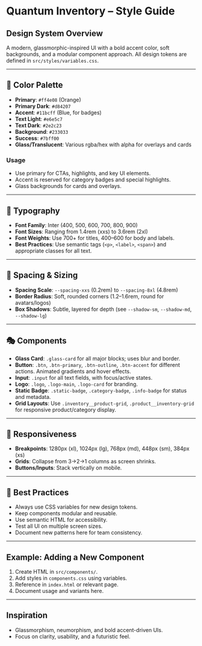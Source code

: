 # Quantum Inventory – Style Guide

## Design System Overview

A modern, glassmorphic-inspired UI with a bold accent color, soft backgrounds, and a modular component approach. All design tokens are defined in `src/styles/variables.css`.

---

## 🎨 Color Palette

- **Primary**: `#ff4e08` (Orange)
- **Primary Dark**: `#d84207`
- **Accent**: `#11bcff` (Blue, for badges)
- **Text Light**: `#e6e5c7`
- **Text Dark**: `#2e2c23`
- **Background**: `#233033`
- **Success**: `#7bff00`
- **Glass/Translucent**: Various rgba/hex with alpha for overlays and cards

### Usage

- Use primary for CTAs, highlights, and key UI elements.
- Accent is reserved for category badges and special highlights.
- Glass backgrounds for cards and overlays.

---

## 📝 Typography

- **Font Family**: Inter (400, 500, 600, 700, 800, 900)
- **Font Sizes**: Ranging from 1.4rem (xxs) to 3.6rem (2xl)
- **Font Weights**: Use 700+ for titles, 400–600 for body and labels.
- **Best Practices**: Use semantic tags (`<p>`, `<label>`, `<span>`) and appropriate classes for all text.

---

## 📐 Spacing & Sizing

- **Spacing Scale**: `--spacing-xxs` (0.2rem) to `--spacing-8xl` (4.8rem)
- **Border Radius**: Soft, rounded corners (1.2–1.6rem, round for avatars/logos)
- **Box Shadows**: Subtle, layered for depth (see `--shadow-sm`, `--shadow-md`, `--shadow-lg`)

---

## 🎭 Components

- **Glass Card**: `.glass-card` for all major blocks; uses blur and border.
- **Button**: `.btn`, `.btn-primary`, `.btn-outline`, `.btn-accent` for different actions. Animated gradients and hover effects.
- **Input**: `.input` for all text fields, with focus/active states.
- **Logo**: `.logo`, `.logo-main`, `.logo-card` for branding.
- **Static Badge**: `.static-badge`, `.category-badge`, `.info-badge` for status and metadata.
- **Grid Layouts**: Use `.inventory__product-grid`, `.product__inventory-grid` for responsive product/category display.

---

## 🎯 Responsiveness

- **Breakpoints**: 1280px (xl), 1024px (lg), 768px (md), 448px (sm), 384px (xs)
- **Grids**: Collapse from 3→2→1 columns as screen shrinks.
- **Buttons/Inputs**: Stack vertically on mobile.

---

## 🎯 Best Practices

- Always use CSS variables for new design tokens.
- Keep components modular and reusable.
- Use semantic HTML for accessibility.
- Test all UI on multiple screen sizes.
- Document new patterns here for team consistency.

---

## Example: Adding a New Component

1. Create HTML in `src/components/`.
2. Add styles in `components.css` using variables.
3. Reference in `index.html` or relevant page.
4. Document usage and variants here.

---

## Inspiration

- Glassmorphism, neumorphism, and bold accent-driven UIs.
- Focus on clarity, usability, and a futuristic feel.
